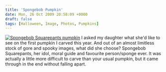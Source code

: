 ```yaml
---
title: 'Spongebob Pumpkin'
date: Mon, 26 Oct 2009 20:58:09 +0000
draft: false
tags: [Halloween, Image, Photos, Pumpkins]
---
```


[![Spongebob Squarepants pumpkin](http://gerard.interwebworld.co.uk/files/2009/10/pumpkin-spongebob.jpg "Spongebob Squarepants pumpkin")](http://gerard.interwebworld.co.uk/files/2009/10/pumpkin-spongebob.jpg) I asked my daughter what she'd like to see on the first pumpkin I carved this year. And out of an almost limitless stock of gore and spooky images, what did she choose? Spongebob Squarepants, her idol, moral guide and favourite person/sponge ever. It was actually a little more difficult to carve than your usual pumpkin, but it came through in the end without falling apart.